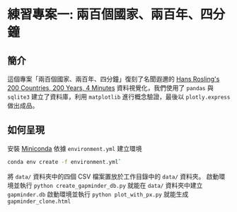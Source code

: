 # 練習專案一: 兩百個國家、兩百年、四分鐘

## 簡介

這個專案「兩百個國家、兩百年、四分鐘」復刻了名聞遐邇的 [Hans Rosling's 200 Countries, 200 Years, 4 Minutes](https://www.youtube.com/watch?v=jbkSRLYSojo) 資料視覺化，我們使用了 `pandas` 與 `sqlite3` 建立了資料庫，利用 `matplotlib` 進行概念驗證，最後以 `plotly.express` 做出成品。

## 如何呈現

安裝 [Miniconda](https://docs.anaconda.com/miniconda/)
依據 `environment.yml` 建立環境

```bash
conda env create -f environment.yml`
```

將 `data/` 資料夾中的四個 CSV 檔案置放於工作目錄中的 `data/` 資料夾。
啟動環境並執行 `python create_gapminder_db.py` 就能在 `data/` 資料夾中建立 `gapminder.db`
啟動環境並執行 `python plot_with_px.py` 就能生成 `gapminder_clone.html`